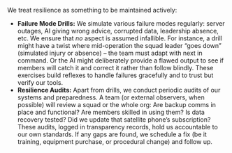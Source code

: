 We treat resilience as something to be maintained actively:  
- **Failure Mode Drills:** We simulate various failure modes regularly: server outages, AI giving wrong advice, corrupted data, leadership absence, etc. We ensure that _no_ aspect is assumed infallible. For instance, a drill might have a twist where mid-operation the squad leader “goes down” (simulated injury or absence) – the team must adapt with next in command. Or the AI might deliberately provide a flawed output to see if members will catch it and correct it rather than follow blindly. These exercises build reflexes to handle failures gracefully and to trust but verify our tools.  
- **Resilience Audits:** Apart from drills, we conduct periodic audits of our systems and preparedness. A team (or external observers, when possible) will review a squad or the whole org: Are backup comms in place and functional? Are members skilled in using them? Is data recovery tested? Did we update that satellite phone’s subscription? These audits, logged in transparency records, hold us accountable to our own standards. If any gaps are found, we schedule a fix (be it training, equipment purchase, or procedural change) and follow up.